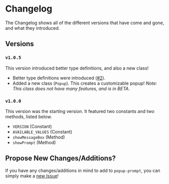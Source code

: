 # Changelog

The Changelog shows all of the different versions that have come and gone, and what they introduced.

## Versions

### `v1.0.5`

This version introduced better type definitions, and also a new class!

-  Better type definitions were introduced ([#2](https://github.com/arnavthorat78/Popup-Prompt/issues/2)).
-  Added a new class (`Popup`). This creates a customizable popup! _Note: This class does not have many features, and is in BETA._

### `v1.0.0`

This version was the starting version. It featured two constants and two methods, listed below.

-  `VERSION` (Constant)
-  `AVAILABLE_VALUES` (Constant)
-  `showMessageBox` (Method)
-  `showPrompt` (Method)

## Propose New Changes/Additions?

If you have any changes/additions in mind to add to `popup-prompt`, you can simply make a [new Issue](https://github.com/arnavthorat78/Popup-Prompt/issues)!
